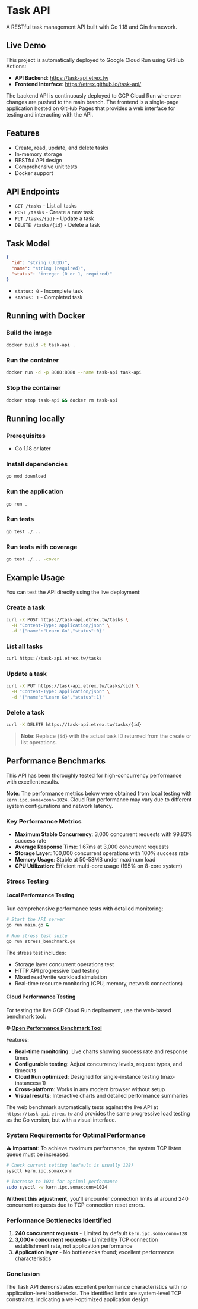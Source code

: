 # Task API

A RESTful task management API built with Go 1.18 and Gin framework.

## Live Demo

This project is automatically deployed to Google Cloud Run using GitHub Actions:
- **API Backend**: https://task-api.etrex.tw
- **Frontend Interface**: https://etrex.github.io/task-api/

The backend API is continuously deployed to GCP Cloud Run whenever changes are pushed to the main branch. The frontend is a single-page application hosted on GitHub Pages that provides a web interface for testing and interacting with the API.

## Features

- Create, read, update, and delete tasks
- In-memory storage
- RESTful API design
- Comprehensive unit tests
- Docker support

## API Endpoints

- `GET /tasks` - List all tasks
- `POST /tasks` - Create a new task
- `PUT /tasks/{id}` - Update a task
- `DELETE /tasks/{id}` - Delete a task

## Task Model

```json
{
  "id": "string (UUID)",
  "name": "string (required)",
  "status": "integer (0 or 1, required)"
}
```

- `status: 0` - Incomplete task
- `status: 1` - Completed task

## Running with Docker

### Build the image
```bash
docker build -t task-api .
```

### Run the container
```bash
docker run -d -p 8080:8080 --name task-api task-api
```

### Stop the container
```bash
docker stop task-api && docker rm task-api
```

## Running locally

### Prerequisites
- Go 1.18 or later

### Install dependencies
```bash
go mod download
```

### Run the application
```bash
go run .
```

### Run tests
```bash
go test ./...
```

### Run tests with coverage
```bash
go test ./... -cover
```

## Example Usage

You can test the API directly using the live deployment:

### Create a task
```bash
curl -X POST https://task-api.etrex.tw/tasks \
  -H "Content-Type: application/json" \
  -d '{"name":"Learn Go","status":0}'
```

### List all tasks
```bash
curl https://task-api.etrex.tw/tasks
```

### Update a task
```bash
curl -X PUT https://task-api.etrex.tw/tasks/{id} \
  -H "Content-Type: application/json" \
  -d '{"name":"Learn Go","status":1}'
```

### Delete a task
```bash
curl -X DELETE https://task-api.etrex.tw/tasks/{id}
```

> **Note**: Replace `{id}` with the actual task ID returned from the create or list operations.

## Performance Benchmarks

This API has been thoroughly tested for high-concurrency performance with excellent results.

**Note**: The performance metrics below were obtained from local testing with `kern.ipc.somaxconn=1024`. Cloud Run performance may vary due to different system configurations and network latency.

### Key Performance Metrics
- **Maximum Stable Concurrency**: 3,000 concurrent requests with 99.83% success rate
- **Average Response Time**: 1.67ms at 3,000 concurrent requests
- **Storage Layer**: 100,000 concurrent operations with 100% success rate
- **Memory Usage**: Stable at 50-58MB under maximum load
- **CPU Utilization**: Efficient multi-core usage (195% on 8-core system)

### Stress Testing

#### Local Performance Testing

Run comprehensive performance tests with detailed monitoring:

```bash
# Start the API server
go run main.go &

# Run stress test suite
go run stress_benchmark.go
```

The stress test includes:
- Storage layer concurrent operations test
- HTTP API progressive load testing
- Mixed read/write workload simulation
- Real-time resource monitoring (CPU, memory, network connections)

#### Cloud Performance Testing

For testing the live GCP Cloud Run deployment, use the web-based benchmark tool:

**🌐 [Open Performance Benchmark Tool](https://etrex.github.io/task-api/benchmark.html)**

Features:
- **Real-time monitoring**: Live charts showing success rate and response times
- **Configurable testing**: Adjust concurrency levels, request types, and timeouts
- **Cloud Run optimized**: Designed for single-instance testing (max-instances=1)
- **Cross-platform**: Works in any modern browser without setup
- **Visual results**: Interactive charts and detailed performance summaries

The web benchmark automatically tests against the live API at `https://task-api.etrex.tw` and provides the same progressive load testing as the Go version, but with a visual interface.

### System Requirements for Optimal Performance

**⚠️ Important**: To achieve maximum performance, the system TCP listen queue must be increased:

```bash
# Check current setting (default is usually 128)
sysctl kern.ipc.somaxconn

# Increase to 1024 for optimal performance
sudo sysctl -w kern.ipc.somaxconn=1024
```

**Without this adjustment**, you'll encounter connection limits at around 240 concurrent requests due to TCP connection reset errors.

### Performance Bottlenecks Identified

1. **240 concurrent requests** - Limited by default `kern.ipc.somaxconn=128`
2. **3,000+ concurrent requests** - Limited by TCP connection establishment rate, not application performance
3. **Application layer** - No bottlenecks found; excellent performance characteristics

### Conclusion

The Task API demonstrates excellent performance characteristics with no application-level bottlenecks. The identified limits are system-level TCP constraints, indicating a well-optimized application design.